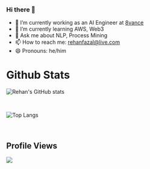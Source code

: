### Hi there 👋

- 🔭 I’m currently working as an AI Engineer at [8vance](https://www.8vance.com/)
- 🌱 I’m currently learning AWS, Web3
- 💬 Ask me about NLP, Process Mining
- 📫 How to reach me: rehanfazal@live.com
- 😄 Pronouns: he/him


# Github Stats

![Rehan's GitHub stats](https://github-readme-stats.vercel.app/api?username=rhnfzl&show_icons=true&theme=dark)

<br />

![Top Langs](https://github-readme-stats.vercel.app/api/top-langs/?username=rhnfzl&theme=dark&layout=compact)

<br />

## Profile Views
<img src="https://profile-counter.glitch.me/rhnfzl/count.svg">

<!--
**rhnfzl/rhnfzl** is a ✨ _special_ ✨ repository because its `README.md` (this file) appears on your GitHub profile.

Here are some ideas to get you started:

- 👯 I’m looking to collaborate on ...
- 🤔 I’m looking for help with ...
- ⚡ Fun fact: ...
-->
